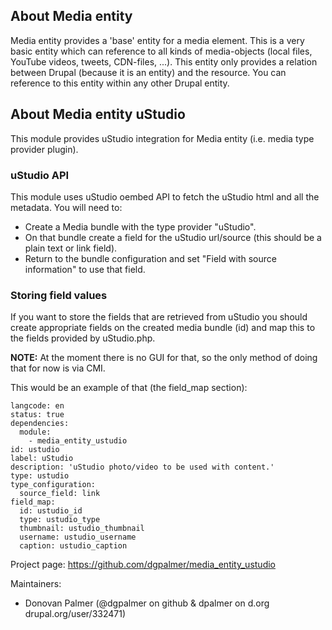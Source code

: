 ## About Media entity

Media entity provides a 'base' entity for a media element. This is a very basic
entity which can reference to all kinds of media-objects (local files, YouTube
videos, tweets, CDN-files, ...). This entity only provides a relation between
Drupal (because it is an entity) and the resource. You can reference to this
entity within any other Drupal entity.

## About Media entity uStudio

This module provides uStudio integration for Media entity (i.e. media type provider
plugin).

### uStudio API
This module uses uStudio oembed API to fetch the uStudio html and all the metadata.
You will need to:

- Create a Media bundle with the type provider "uStudio".
- On that bundle create a field for the uStudio url/source (this should be a plain text or link field).
- Return to the bundle configuration and set "Field with source information" to use that field.

### Storing field values
If you want to store the fields that are retrieved from uStudio you should create appropriate fields on the created media bundle (id) and map this to the fields provided by uStudio.php.

**NOTE:** At the moment there is no GUI for that, so the only method of doing that for now is via CMI.

This would be an example of that (the field_map section):

```
langcode: en
status: true
dependencies:
  module:
    - media_entity_ustudio
id: ustudio
label: uStudio
description: 'uStudio photo/video to be used with content.'
type: ustudio
type_configuration:
  source_field: link
field_map:
  id: ustudio_id
  type: ustudio_type
  thumbnail: ustudio_thumbnail
  username: ustudio_username
  caption: ustudio_caption
```

Project page: https://github.com/dgpalmer/media_entity_ustudio

Maintainers:
 - Donovan Palmer (@dgpalmer on github & dpalmer on d.org drupal.org/user/332471)
